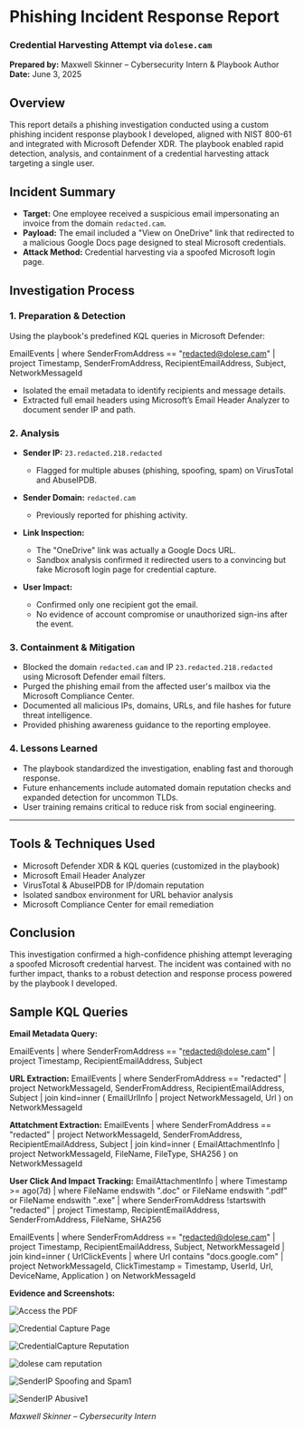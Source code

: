 
# Phishing Incident Response Report  
### Credential Harvesting Attempt via `dolese.cam`

**Prepared by:** Maxwell Skinner – Cybersecurity Intern & Playbook Author  
**Date:** June 3, 2025



## Overview

This report details a phishing investigation conducted using a custom phishing incident response playbook I developed, aligned with NIST 800-61 and integrated with Microsoft Defender XDR. The playbook enabled rapid detection, analysis, and containment of a credential harvesting attack targeting a single user.



## Incident Summary

- **Target:** One employee received a suspicious email impersonating an invoice from the domain `redacted.cam`.
- **Payload:** The email included a "View on OneDrive" link that redirected to a malicious Google Docs page designed to steal Microsoft credentials.
- **Attack Method:** Credential harvesting via a spoofed Microsoft login page.


## Investigation Process

### 1. Preparation & Detection

Using the playbook's predefined KQL queries in Microsoft Defender:


EmailEvents
| where SenderFromAddress == "redacted@dolese.cam"
| project Timestamp, SenderFromAddress, RecipientEmailAddress, Subject, NetworkMessageId


* Isolated the email metadata to identify recipients and message details.
* Extracted full email headers using Microsoft’s Email Header Analyzer to document sender IP and path.

### 2. Analysis

* **Sender IP:** `23.redacted.218.redacted`

  * Flagged for multiple abuses (phishing, spoofing, spam) on VirusTotal and AbuseIPDB.
* **Sender Domain:** `redacted.cam`

  * Previously reported for phishing activity.
* **Link Inspection:**

  * The "OneDrive" link was actually a Google Docs URL.
  * Sandbox analysis confirmed it redirected users to a convincing but fake Microsoft login page for credential capture.
* **User Impact:**

  * Confirmed only one recipient got the email.
  * No evidence of account compromise or unauthorized sign-ins after the event.

### 3. Containment & Mitigation

* Blocked the domain `redacted.cam` and IP `23.redacted.218.redacted` using Microsoft Defender email filters.
* Purged the phishing email from the affected user's mailbox via the Microsoft Compliance Center.
* Documented all malicious IPs, domains, URLs, and file hashes for future threat intelligence.
* Provided phishing awareness guidance to the reporting employee.

### 4. Lessons Learned

* The playbook standardized the investigation, enabling fast and thorough response.
* Future enhancements include automated domain reputation checks and expanded detection for uncommon TLDs.
* User training remains critical to reduce risk from social engineering.

---

## Tools & Techniques Used

* Microsoft Defender XDR & KQL queries (customized in the playbook)
* Microsoft Email Header Analyzer
* VirusTotal & AbuseIPDB for IP/domain reputation
* Isolated sandbox environment for URL behavior analysis
* Microsoft Compliance Center for email remediation



## Conclusion

This investigation confirmed a high-confidence phishing attempt leveraging a spoofed Microsoft credential harvest. The incident was contained with no further impact, thanks to a robust detection and response process powered by the playbook I developed.


## Sample KQL Queries




**Email Metadata Query:**

EmailEvents
| where SenderFromAddress == "redacted@dolese.cam"
| project Timestamp, RecipientEmailAddress, Subject


**URL Extraction:**
EmailEvents 
| where SenderFromAddress == "redacted" 
| project NetworkMessageId, SenderFromAddress, RecipientEmailAddress, 
Subject 
| join kind=inner ( 
EmailUrlInfo 
| project NetworkMessageId, Url 
) on NetworkMessageId 

**Attatchment Extraction:**
EmailEvents 
| where SenderFromAddress == "redacted" 
| project NetworkMessageId, SenderFromAddress, RecipientEmailAddress, 
Subject 
| join kind=inner ( 
EmailAttachmentInfo 
| project NetworkMessageId, FileName, FileType, SHA256 
) on NetworkMessageId

**User Click And Impact Tracking:**
EmailAttachmentInfo
| where Timestamp >= ago(7d)
| where FileName endswith ".doc" or FileName endswith ".pdf" or FileName endswith ".exe"
| where SenderFromAddress !startswith "redacted"
| project Timestamp, RecipientEmailAddress, SenderFromAddress, FileName, SHA256

EmailEvents
| where SenderFromAddress == "redacted@dolese.cam"
| project Timestamp, RecipientEmailAddress, Subject, NetworkMessageId
| join kind=inner (
    UrlClickEvents
    | where Url contains "docs.google.com"
    | project NetworkMessageId, ClickTimestamp = Timestamp, UserId, Url, DeviceName, Application
) on NetworkMessageId

**Evidence and Screenshots:**

![Access the PDF](https://github.com/user-attachments/assets/9f9308cf-3498-4449-9542-ec4818b655c2)

![Credential Capture Page](https://github.com/user-attachments/assets/f6cf6dbb-90bc-4fcc-aafd-29f8b71c8e5d)

![CredentialCapture Reputation](https://github.com/user-attachments/assets/ae88a7b4-eba0-49e7-aa4b-b002d1c824aa)

![dolese cam reputation](https://github.com/user-attachments/assets/9594871e-0141-4a55-b2d9-88e81c8fc4ab)


![SenderIP Spoofing and Spam1](https://github.com/user-attachments/assets/1bd31eb8-0a41-4642-a0d7-b71420aa3e82)

![SenderIP Abusive1](https://github.com/user-attachments/assets/86e55c3c-ddfe-48ae-b645-2feb2be394fa)

*Maxwell Skinner – Cybersecurity Intern*


